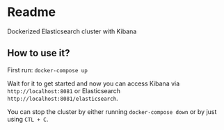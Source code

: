 # Readme
Dockerized Elasticsearch cluster with Kibana

## How to use it?

First run: 
```docker-compose up```

Wait for it to get started and now you can access Kibana via
 `http://localhost:8081` or Elasticsearch `http://localhost:8081/elasticsearch`.
 
You can stop the cluster by either running `docker-compose down` or by just using `CTL + C`.
